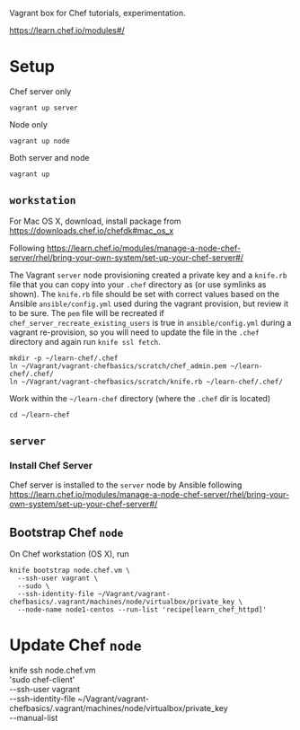 
Vagrant box for Chef tutorials, experimentation.

https://learn.chef.io/modules#/

# Setup

Chef server only

```
vagrant up server
```

Node only

```
vagrant up node
```

Both server and node

```
vagrant up
```

## `workstation`

For Mac OS X, download, install package from https://downloads.chef.io/chefdk#mac_os_x

Following https://learn.chef.io/modules/manage-a-node-chef-server/rhel/bring-your-own-system/set-up-your-chef-server#/

The Vagrant `server` node provisioning created a private key and a
`knife.rb` file that you can copy into your `.chef` directory as (or use
symlinks as shown). The `knife.rb` file should be set with correct
values based on the Ansible `ansible/config.yml` used during the vagrant
provision, but review it to be sure. The `pem` file will be recreated if
`chef_server_recreate_existing_users` is true in `ansible/config.yml`
during a vagrant re-provision, so you will need to update the file in
the `.chef` directory and again run `knife ssl fetch`.

````
mkdir -p ~/learn-chef/.chef
ln ~/Vagrant/vagrant-chefbasics/scratch/chef_admin.pem ~/learn-chef/.chef/
ln ~/Vagrant/vagrant-chefbasics/scratch/knife.rb ~/learn-chef/.chef/
````

Work within the `~/learn-chef` directory (where the `.chef` dir is located)

```
cd ~/learn-chef
````

## `server`

### Install Chef Server

Chef server is installed to the `server` node by Ansible following
https://learn.chef.io/modules/manage-a-node-chef-server/rhel/bring-your-own-system/set-up-your-chef-server#/


## Bootstrap Chef `node`

On Chef workstation (OS X), run

````
knife bootstrap node.chef.vm \
  --ssh-user vagrant \
  --sudo \
  --ssh-identity-file ~/Vagrant/vagrant-chefbasics/.vagrant/machines/node/virtualbox/private_key \
  --node-name node1-centos --run-list 'recipe[learn_chef_httpd]'
````

# Update Chef `node`

knife ssh node.chef.vm \
  'sudo chef-client' \
  --ssh-user vagrant \
  --ssh-identity-file ~/Vagrant/vagrant-chefbasics/.vagrant/machines/node/virtualbox/private_key \
  --manual-list
